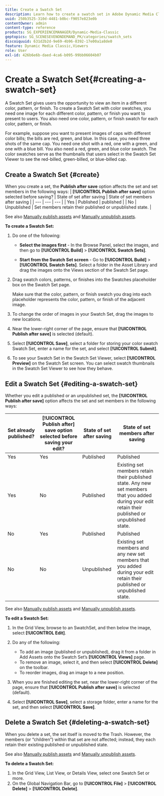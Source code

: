 ```yaml
---
title: Create a Swatch Set
description: Learn how to create a swatch set in Adobe Dynamic Media Classic.
uuid: 250b3525-310d-4481-b0bc-f9057e823e0b
contentOwner: admin
content-type: reference
products: SG_EXPERIENCEMANAGER/Dynamic-Media-Classic
geptopics: SG_SCENESEVENONDEMAND_PK/categories/swatch_sets
discoiquuid: 631d2b2d-9e69-4b96-8392-17e00a1a8de0
feature: Dynamic Media Classic,Viewers
role: User
exl-id: 426b6e6b-daed-4ca6-b095-99bb06604b07
---
```

# Create a Swatch Set{#creating-a-swatch-set}

A Swatch Set gives users the opportunity to view an item in a different color, pattern, or finish. To create a Swatch Set with color swatches, you need one image for each different color, pattern, or finish you want to present to users. You also need one color, pattern, or finish swatch for each color, pattern, or finish.

For example, suppose you want to present images of caps with different color bills; the bills are red, green, and blue. In this case, you need three shots of the same cap. You need one shot with a red, one with a green, and one with a blue bill. You also need a red, green, and blue color swatch. The color swatches serve as the thumbnails that users select in the Swatch Set Viewer to see the red-billed, green-billed, or blue-billed cap.

## Create a Swatch Set {#create}

When you create a set, the **Publish after save** option affects the set and set members in the following ways:
| **[!UICONTROL Publish after save]** option selected before saving? | State of set after saving | State of set members after saving |
| --- | --- | --- |
| Yes | Published | published |
| No | Unpublished | Set members retain their published or unpublished state. |

See also [Manually publish assets](publishing-files.md#manually_publishing_assets) and [Manually unpublish assets](publishing-files.md#manually_unpublishing_assets).

**To create a Swatch Set:**

1. Do one of the following:

   * **Select the images first** - In the Browse Panel, select the images, and then go to **[!UICONTROL Build]** > **[!UICONTROL Swatch Sets]**.

   * **Start from the Swatch Set screen** - Go to **[!UICONTROL Build]** > **[!UICONTROL Swatch Sets]**. Select a folder in the Asset Library and drag the images onto the Views section of the Swatch Set page.

1. Drag swatch colors, patterns, or finishes into the Swatches placeholder box on the Swatch Set page.

   Make sure that the color, pattern, or finish swatch you drag into each placeholder represents the color, pattern, or finish of the adjacent image.

1. To change the order of images in your Swatch Set, drag the images to new locations.
1. Near the lower-right corner of the page, ensure that **[!UICONTROL Publish after save]** is selected (default).
1. Select **[!UICONTROL Save]**, select a folder for storing your color swatch Swatch Set, enter a name for the set, and select **[!UICONTROL Submit]**.
1. To see your Swatch Set in the Swatch Set Viewer, select **[!UICONTROL Preview]** on the Swatch Set screen. You can select swatch thumbnails in the Swatch Set Viewer to see how they behave.

## Edit a Swatch Set {#editing-a-swatch-set}

Whether you edit a published or an unpublished set, the **[!UICONTROL Publish after save]** option affects the set and set members in the following ways:

|Set already published?|**[!UICONTROL Publish after]** save option selected before saving your edit?|State of set after saving|State of set members after saving|
|--- |--- |--- |--- |
|Yes|Yes|Published|Published|
|Yes|No|Published|Existing set members retain their published state. Any new set members that you added during your edit retain their published or unpublished state.|
|No|Yes|Published|Published|
|No|No|Unpublished|Existing set members and any new set members that you added during your edit retain their published or unpublished state.|

See also [Manually publish assets](publishing-files.md#manually_publishing_assets) and [Manually unpublish assets](publishing-files.md#manually_unpublishing_assets).

**To edit a Swatch Set:**

1. In the Grid View, browse to an SwatchSet, and then below the image, select **[!UICONTROL Edit]**.
1. Do any of the following:

    * To add an image (published or unpublished), drag it from a folder in Add Assets onto the Swatch Set’s **[!UICONTROL Views]** page.
    * To remove an image, select it, and then select **[!UICONTROL Delete]** on the toolbar.
    * To reorder images, drag an image to a new position.

1. When you are finished editing the set, near the lower-right corner of the page, ensure that **[!UICONTROL Publish after save]** is selected (default).
1. Select **[!UICONTROL Save]**, select a storage folder, enter a name for the set, and then select **[!UICONTROL Save]**.

## Delete a Swatch Set {#deleting-a-swatch-set}

When you delete a set, the set itself is moved to the Trash. However, the members (or “children”) within that set are not affected; instead, they each retain their existing published or unpublished state.

See also [Manually publish assets](publishing-files.md#manually_publishing_assets) and [Manually unpublish assets](publishing-files.md#manually_unpublishing_assets).

**To delete a Swatch Set:**

1. In the Grid View, List View, or Details View, select one Swatch Set or more.
1. On the Global Navigation Bar, go to **[!UICONTROL File]** > **[!UICONTROL Delete]** > **[!UICONTROL Delete]**.
